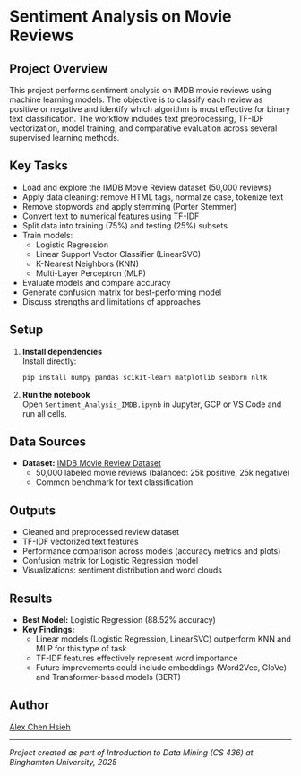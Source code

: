 # Sentiment Analysis on Movie Reviews

## Project Overview

This project performs sentiment analysis on IMDB movie reviews using machine learning models. The objective is to classify each review as positive or negative and identify which algorithm is most effective for binary text classification. The workflow includes text preprocessing, TF-IDF vectorization, model training, and comparative evaluation across several supervised learning methods.

## Key Tasks

- Load and explore the IMDB Movie Review dataset (50,000 reviews)
- Apply data cleaning: remove HTML tags, normalize case, tokenize text
- Remove stopwords and apply stemming (Porter Stemmer)
- Convert text to numerical features using TF-IDF
- Split data into training (75%) and testing (25%) subsets
- Train models:
    - Logistic Regression
    - Linear Support Vector Classifier (LinearSVC)
    - K-Nearest Neighbors (KNN)
    - Multi-Layer Perceptron (MLP)
- Evaluate models and compare accuracy
- Generate confusion matrix for best-performing model
- Discuss strengths and limitations of approaches

## Setup

1. **Install dependencies**  
   Install directly:
   ```bash
   pip install numpy pandas scikit-learn matplotlib seaborn nltk
   ```

2. **Run the notebook**  
   Open `Sentiment_Analysis_IMDB.ipynb` in Jupyter, GCP or VS Code and run all cells.

## Data Sources

- **Dataset:** [IMDB Movie Review Dataset](https://ai.stanford.edu/~amaas/data/sentiment/)
    - 50,000 labeled movie reviews (balanced: 25k positive, 25k negative)
    - Common benchmark for text classification

## Outputs

- Cleaned and preprocessed review dataset
- TF-IDF vectorized text features
- Performance comparison across models (accuracy metrics and plots)
- Confusion matrix for Logistic Regression model
- Visualizations: sentiment distribution and word clouds

## Results
- **Best Model:** Logistic Regression (88.52% accuracy)
- **Key Findings:**
    - Linear models (Logistic Regression, LinearSVC) outperform KNN and MLP for this type of task
    - TF-IDF features effectively represent word importance
    - Future improvements could include embeddings (Word2Vec, GloVe) and Transformer-based models (BERT)

## Author

[Alex Chen Hsieh](https://www.linkedin.com/in/alex-chen-hsieh/)

---

*Project created as part of Introduction to Data Mining (CS 436) at Binghamton University, 2025*
